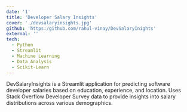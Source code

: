```yaml
---
date: '1'
title: 'Developer Salary Insights'
cover: './devsalaryinsights.jpg'
github: 'https:/github.com/rahul-vinay/DevSalaryInights'
external: ''
tech:
  - Python
  - Streamlit
  - Machine Learning
  - Data Analysis
  - Scikit-Learn
---
```


DevSalaryInsights is a Streamlit application for predicting software developer salaries based on education, experience, and location. Uses Stack Overflow Developer Survey data to provide insights into salary distributions across various demographics.
